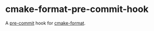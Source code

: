 # cmake-format-pre-commit-hook
A [pre-commit](https://pypi.org/project/pre-commit/) hook for [cmake-format](https://pypi.org/project/cmake-format/).
